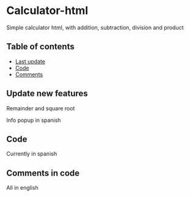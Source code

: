 # Calculator-html
Simple calculator html, with addition, subtraction, division and product

## Table of contents
* [Last update](##update-new-features)
* [Code](##code)
* [Comments](##comments-in-code)

## Update new features
Remainder and square root

Info popup in spanish

## Code
Currently in spanish

## Comments in code
All in english
